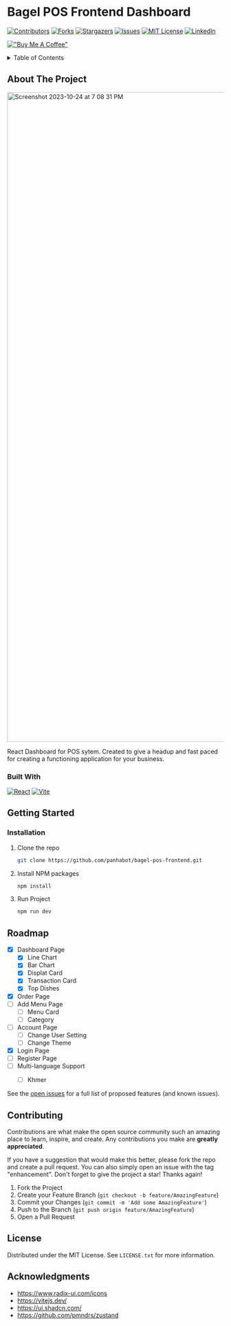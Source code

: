 <!-- Improved compatibility of back to top link: See: https://github.com/panhabot/bagel-pos-frontend/pull/73 -->
<a name="readme-top"></a>
<!--
*** Thanks for checking out the Best-README-Template. If you have a suggestion
*** that would make this better, please fork the repo and create a pull request
*** or simply open an issue with the tag "enhancement".
*** Don't forget to give the project a star!
*** Thanks again! Now go create something AMAZING! :D
-->


# Bagel POS Frontend Dashboard


<!-- PROJECT SHIELDS -->
<!--
*** I'm using markdown "reference style" links for readability.
*** Reference links are enclosed in brackets [ ] instead of parentheses ( ).
*** See the bottom of this document for the declaration of the reference variables
*** for contributors-url, forks-url, etc. This is an optional, concise syntax you may use.
*** https://www.markdownguide.org/basic-syntax/#reference-style-links
-->

[![Contributors][contributors-shield]][contributors-url]
[![Forks][forks-shield]][forks-url]
[![Stargazers][stars-shield]][stars-url]
[![Issues][issues-shield]][issues-url]
[![MIT License][license-shield]][license-url]
[![LinkedIn][linkedin-shield]][linkedin-url]

[!["Buy Me A Coffee"](https://www.buymeacoffee.com/assets/img/custom_images/orange_img.png)](https://www.buymeacoffee.com/kongpanhabot)



<!-- TABLE OF CONTENTS -->
<details>
  <summary>Table of Contents</summary>
  <ol>
    <li>
      <a href="#about-the-project">About The Project</a>
      <ul>
        <li><a href="#built-with">Built With</a></li>
      </ul>
    </li>
    <li>
      <a href="#getting-started">Getting Started</a>
      <ul>
        <li><a href="#prerequisites">Prerequisites</a></li>
        <li><a href="#installation">Installation</a></li>
      </ul>
    </li>
    <li><a href="#usage">Usage</a></li>
    <li><a href="#roadmap">Roadmap</a></li>
    <li><a href="#contributing">Contributing</a></li>
    <li><a href="#license">License</a></li>
    <li><a href="#contact">Contact</a></li>
    <li><a href="#acknowledgments">Acknowledgments</a></li>
  </ol>
</details>



<!-- ABOUT THE PROJECT -->
## About The Project


<img width="1512" alt="Screenshot 2023-10-24 at 7 08 31 PM" src="https://github.com/panhabot/bagel-pos-frontend/assets/45727463/ebb4b330-05f7-4ac1-acb8-0f82766f7ef1">

React Dashboard for POS sytem. Created to give a headup and fast paced for creating a functioning application for your business.


### Built With

[![React][React.js]][React-url] [![Vite][Vite.js]][Vite-url]

<!-- GETTING STARTED -->
## Getting Started


### Installation


1. Clone the repo
   ```sh
   git clone https://github.com/panhabot/bagel-pos-frontend.git
   ```
3. Install NPM packages
   ```sh
   npm install
   ```
4. Run Project
   ```sh
   npm run dev
   ```

<!-- ROADMAP -->
## Roadmap

- [x] Dashboard Page
    - [x] Line Chart
    - [x] Bar Chart
    - [x] Displat Card
    - [x] Transaction Card
    - [x] Top Dishes
- [x] Order Page
- [ ] Add Menu Page
    - [ ] Menu Card
    - [ ] Category
- [ ] Account Page
    - [ ] Change User Setting
    - [ ] Change Theme
- [x] Login Page
- [ ] Register Page
- [ ] Multi-language Support
    - [ ] Khmer


See the [open issues](https://github.com/panhabot/bagel-pos-frontend/issues) for a full list of proposed features (and known issues).

<!-- CONTRIBUTING -->
## Contributing

Contributions are what make the open source community such an amazing place to learn, inspire, and create. Any contributions you make are **greatly appreciated**.

If you have a suggestion that would make this better, please fork the repo and create a pull request. You can also simply open an issue with the tag "enhancement".
Don't forget to give the project a star! Thanks again!

1. Fork the Project
2. Create your Feature Branch (`git checkout -b feature/AmazingFeature`)
3. Commit your Changes (`git commit -m 'Add some AmazingFeature'`)
4. Push to the Branch (`git push origin feature/AmazingFeature`)
5. Open a Pull Request

<!-- LICENSE -->
## License

Distributed under the MIT License. See `LICENSE.txt` for more information.




<!-- ACKNOWLEDGMENTS -->
## Acknowledgments

* https://www.radix-ui.com/icons
* https://vitejs.dev/
* https://ui.shadcn.com/
* https://github.com/pmndrs/zustand



<!-- MARKDOWN LINKS & IMAGES -->
<!-- https://www.markdownguide.org/basic-syntax/#reference-style-links -->
[contributors-shield]: https://img.shields.io/github/contributors/panhabot/bagel-pos-frontend.svg?style=for-the-badge
[contributors-url]: https://github.com/panhabot/bagel-pos-frontend/graphs/contributors
[forks-shield]: https://img.shields.io/github/forks/panhabot/bagel-pos-frontend.svg?style=for-the-badge
[forks-url]: https://github.com/panhabot/bagel-pos-frontend/network/members
[stars-shield]: https://img.shields.io/github/stars/panhabot/bagel-pos-frontend.svg?style=for-the-badge
[stars-url]: https://github.com/panhabot/bagel-pos-frontend/stargazers
[issues-shield]: https://img.shields.io/github/issues/panhabot/bagel-pos-frontend.svg?style=for-the-badge
[issues-url]: https://github.com/panhabot/bagel-pos-frontend/issues
[license-shield]: https://img.shields.io/github/license/panhabot/bagel-pos-frontend.svg?style=for-the-badge
[license-url]: https://github.com/panhabot/bagel-pos-frontend/blob/master/LICENSE
[linkedin-shield]: https://img.shields.io/badge/-LinkedIn-black.svg?style=for-the-badge&logo=linkedin&colorB=555
[linkedin-url]: [https://linkedin.com/in/othneildrew](https://www.linkedin.com/in/kong-panhabot-743832190/)
[product-screenshot]: images/screenshot.png
[Next.js]: https://img.shields.io/badge/next.js-000000?style=for-the-badge&logo=nextdotjs&logoColor=white
[Next-url]: https://nextjs.org/
[React.js]: https://img.shields.io/badge/React-20232A?style=for-the-badge&logo=react&logoColor=61DAFB
[React-url]: https://reactjs.org/
[Vite.js]: https://img.shields.io/badge/VITE-20232A?style=for-the-badge&logo=vite
[Vite-url]: https://vitejs.dev/
